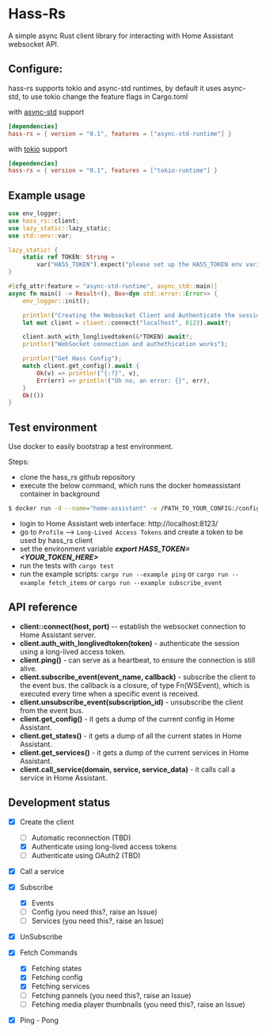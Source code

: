 # Hass-Rs

A simple async Rust client library for interacting with Home Assistant websocket API.

## Configure:

hass-rs supports tokio and async-std runtimes, by default it uses async-std, to use tokio change the feature flags in Cargo.toml

with [async-std](https://async.rs/) support 

```toml
[dependencies]
hass-rs = { version = "0.1", features = ["async-std-runtime"] }
```

with [tokio](https://tokio.rs/) support 

```toml
[dependencies]
hass-rs = { version = "0.1", features = ["tokio-runtime"] }
```

## Example usage

```rust
use env_logger;
use hass_rs::client;
use lazy_static::lazy_static;
use std::env::var;

lazy_static! {
    static ref TOKEN: String =
        var("HASS_TOKEN").expect("please set up the HASS_TOKEN env variable before running this");
}

#[cfg_attr(feature = "async-std-runtime", async_std::main)]
async fn main() -> Result<(), Box<dyn std::error::Error>> {
    env_logger::init();

    println!("Creating the Websocket Client and Authenticate the session");
    let mut client = client::connect("localhost", 8123).await?;

    client.auth_with_longlivedtoken(&*TOKEN).await?;
    println!("WebSocket connection and authethication works");

    println!("Get Hass Config");
    match client.get_config().await {
        Ok(v) => println!("{:?}", v),
        Err(err) => println!("Oh no, an error: {}", err),
    }
    Ok(())
}
```

## Test environment

Use docker to easily bootstrap a test environment.

Steps:

* clone the hass_rs github repository
* execute the below command, which runs the docker homeassistant container in background 

```bash
$ docker run -d --name="home-assistant" -v /PATH_TO_YOUR_CONFIG:/config -v /etc/localtime:/etc/localtime:ro --net=host homeassistant/home-assistant:stable
```

* login to Home Assistant web interface: http://localhost:8123/
* go to `Profile` --> `Long-Lived Access Tokens` and create a token to be used by hass_rs client
* set the environment variable ***export HASS_TOKEN=<YOUR_TOKEN_HERE>*** 
* run the tests with `cargo test`
* run the example scripts: `cargo run --example ping` or `cargo run --example fetch_items` or `cargo run --example subscribe_event` 

## API reference

* **client::connect(host, port)** -- establish the websocket connection to Home Assistant server.
* **client.auth_with_longlivedtoken(token)** - authenticate the session using a long-lived access token.
* **client.ping()** - can serve as a heartbeat, to ensure the connection is still alive.
* **client.subscribe_event(event_name, callback)** - subscribe the client to the event bus. the callback is a closure, of type Fn(WSEvent), which is executed every time when a specific event is received.
* **client.unsubscribe_event(subscription_id)** - unsubscribe the client from the event bus.
* **client.get_config()** - it gets a dump of the current config in Home Assistant.
* **client.get_states()** - it gets a dump of all the current states in Home Assistant.
* **client.get_services()** - it gets a dump of the current services in Home Assistant. 
* **client.call_service(domain, service, service_data)** - it calls call a service in Home Assistant.

## Development status

- [x] Create the client
    - [ ] Automatic reconnection (TBD)
    - [x] Authenticate using long-lived access tokens
    - [ ] Authenticate using OAuth2 (TBD)
- [x] Call a service
- [x] Subscribe
    - [x] Events
    - [ ] Config (you need this?, raise an Issue)
    - [ ] Services (you need this?, raise an Issue)
- [x] UnSubscribe
- [x] Fetch Commands
    - [x] Fetching states
    - [x] Fetching config
    - [x] Fetching services
    - [ ] Fetching pannels (you need this?, raise an Issue)
    - [ ] Fetching media player thumbnails (you need this?, raise an Issue)
- [x] Ping - Pong

